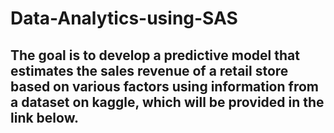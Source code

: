 # Data-Analytics-using-SAS
## The goal is to develop a predictive model that estimates the sales revenue of a retail store based on various factors using information from a dataset on kaggle, which will be provided in the link below.
